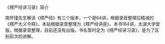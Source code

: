 《楞严经讲习录》简介

南怀瑾先生解读《楞严经》有三个版本，一个是64讲，根据录音整理后精减的《楞严大义今释》，本站根据录音整理为《楞严经讲座》。本书164讲，太湖大学堂版，根据录音整理，目前还没有出版。书名暂时定为《楞严经讲习录》，是为了区别前次的讲解。